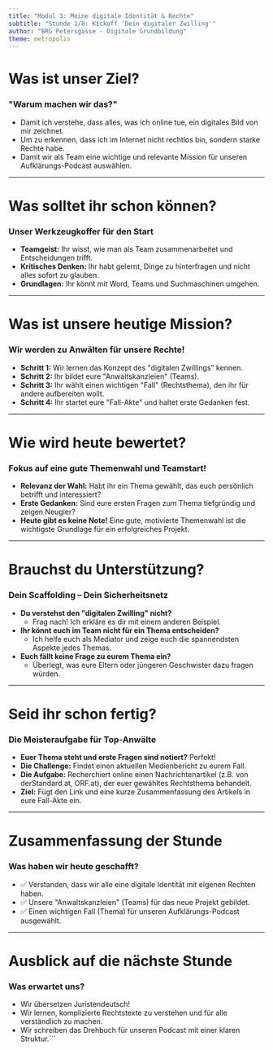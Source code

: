 ```yaml
---
title: "Modul 3: Meine digitale Identität & Rechte"
subtitle: "Stunde 1/8: Kickoff 'Dein digitaler Zwilling'"
author: "BRG Petersgasse - Digitale Grundbildung"
theme: metropolis
---
```


# Was ist unser Ziel?

### "Warum machen wir das?"

-   Damit ich verstehe, dass alles, was ich online tue, ein digitales Bild von mir zeichnet.
-   Um zu erkennen, dass ich im Internet nicht rechtlos bin, sondern starke Rechte habe.
-   Damit wir als Team eine wichtige und relevante Mission für unseren Aufklärungs-Podcast auswählen.

---

# Was solltet ihr schon können?

### Unser Werkzeugkoffer für den Start

-   **Teamgeist:** Ihr wisst, wie man als Team zusammenarbeitet und Entscheidungen trifft.
-   **Kritisches Denken:** Ihr habt gelernt, Dinge zu hinterfragen und nicht alles sofort zu glauben.
-   **Grundlagen:** Ihr könnt mit Word, Teams und Suchmaschinen umgehen.

---

# Was ist unsere heutige Mission?

### Wir werden zu Anwälten für unsere Rechte!

-   **Schritt 1:** Wir lernen das Konzept des "digitalen Zwillings" kennen.
-   **Schritt 2:** Ihr bildet eure "Anwaltskanzleien" (Teams).
-   **Schritt 3:** Ihr wählt einen wichtigen "Fall" (Rechtsthema), den ihr für andere aufbereiten wollt.
-   **Schritt 4:** Ihr startet eure "Fall-Akte" und haltet erste Gedanken fest.

---

# Wie wird heute bewertet?

### Fokus auf eine gute Themenwahl und Teamstart!

-   **Relevanz der Wahl:** Habt ihr ein Thema gewählt, das euch persönlich betrifft und interessiert?
-   **Erste Gedanken:** Sind eure ersten Fragen zum Thema tiefgründig und zeigen Neugier?
-   **Heute gibt es keine Note!** Eine gute, motivierte Themenwahl ist die wichtigste Grundlage für ein erfolgreiches Projekt.

---

# Brauchst du Unterstützung?

### Dein Scaffolding – Dein Sicherheitsnetz

-   **Du verstehst den "digitalen Zwilling" nicht?**
    -   Frag nach! Ich erkläre es dir mit einem anderen Beispiel.
-   **Ihr könnt euch im Team nicht für ein Thema entscheiden?**
    -   Ich helfe euch als Mediator und zeige euch die spannendsten Aspekte jedes Themas.
-   **Euch fällt keine Frage zu eurem Thema ein?**
    -   Überlegt, was eure Eltern oder jüngeren Geschwister dazu fragen würden.

---

# Seid ihr schon fertig?

### Die Meisteraufgabe für Top-Anwälte

-   **Euer Thema steht und erste Fragen sind notiert?** Perfekt!
-   **Die Challenge:** Findet einen aktuellen Medienbericht zu eurem Fall.
-   **Die Aufgabe:** Recherchiert online einen Nachrichtenartikel (z.B. von derStandard.at, ORF.at), der euer gewähltes Rechtsthema behandelt.
-   **Ziel:** Fügt den Link und eine kurze Zusammenfassung des Artikels in eure Fall-Akte ein.

---

# Zusammenfassung der Stunde

### Was haben wir heute geschafft?

-   ✅ Verstanden, dass wir alle eine digitale Identität mit eigenen Rechten haben.
-   ✅ Unsere "Anwaltskanzleien" (Teams) für das neue Projekt gebildet.
-   ✅ Einen wichtigen Fall (Thema) für unseren Aufklärungs-Podcast ausgewählt.

---

# Ausblick auf die nächste Stunde

### Was erwartet uns?

-   Wir übersetzen Juristendeutsch!
-   Wir lernen, komplizierte Rechtstexte zu verstehen und für alle verständlich zu machen.
-   Wir schreiben das Drehbuch für unseren Podcast mit einer klaren Struktur.```

